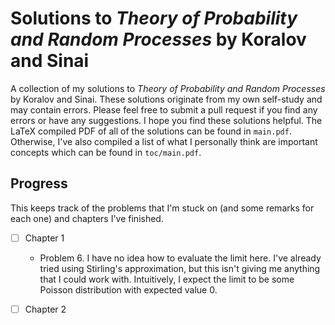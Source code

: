 # Solutions to *Theory of Probability and Random Processes* by Koralov and Sinai
A collection of my solutions to *Theory of Probability and Random Processes* by Koralov and Sinai. These solutions originate from my own self-study and may contain errors. Please feel free to submit a pull request if you find any errors or have any suggestions. I hope you find these solutions helpful. The LaTeX compiled PDF of all of the solutions can be found in `main.pdf`. Otherwise, I've also compiled a list of what I personally think are important concepts which can be found in `toc/main.pdf`. 

## Progress
This keeps track of the problems that I'm stuck on (and some remarks for each one) and chapters I've finished. 
- [ ] Chapter 1
    - Problem 6. I have no idea how to evaluate the limit here. I've already tried using Stirling's approximation, but this isn't giving me anything that I could work with. Intuitively, I expect the limit to be some Poisson distribution with expected value $0$. 
- [ ] Chapter 2

